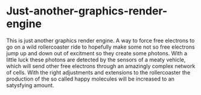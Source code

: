 # Just-another-graphics-render-engine
This is just another graphics render engine. A way to force free electrons to go on a wild rollercoaster ride to hopefully make some
not so free electrons jump up and down out of excitment so they create some photons. With a little luck these photons are detected by the sensors
of a meaty vehicle, which will send other free electrons through an amazingly complex network of cells. With the right adjustments and
extensions to the rollercoaster the production of the so called happy molecules will be increased to an satysfying amount.
